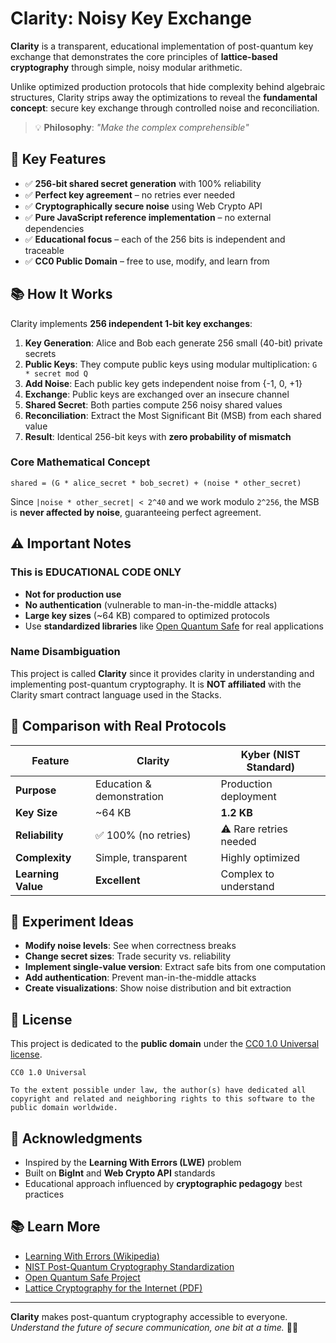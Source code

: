 
# Clarity: Noisy Key Exchange

**Clarity** is a transparent, educational implementation of post-quantum key exchange that demonstrates the core principles of **lattice-based cryptography** through simple, noisy modular arithmetic.

Unlike optimized production protocols that hide complexity behind algebraic structures, Clarity strips away the optimizations to reveal the **fundamental concept**: secure key exchange through controlled noise and reconciliation.

> 💡 **Philosophy**: *"Make the complex comprehensible"*

## 🔑 Key Features

- ✅ **256-bit shared secret generation** with 100% reliability
- ✅ **Perfect key agreement** – no retries ever needed
- ✅ **Cryptographically secure noise** using Web Crypto API
- ✅ **Pure JavaScript reference implementation** – no external dependencies
- ✅ **Educational focus** – each of the 256 bits is independent and traceable
- ✅ **CC0 Public Domain** – free to use, modify, and learn from

## 📚 How It Works

Clarity implements **256 independent 1-bit key exchanges**:

1. **Key Generation**: Alice and Bob each generate 256 small (40-bit) private secrets
2. **Public Keys**: They compute public keys using modular multiplication: `G * secret mod Q`
3. **Add Noise**: Each public key gets independent noise from {-1, 0, +1}
4. **Exchange**: Public keys are exchanged over an insecure channel
5. **Shared Secret**: Both parties compute 256 noisy shared values
6. **Reconciliation**: Extract the Most Significant Bit (MSB) from each shared value
7. **Result**: Identical 256-bit keys with **zero probability of mismatch**

### Core Mathematical Concept
```
shared = (G * alice_secret * bob_secret) + (noise * other_secret)
```
Since `|noise * other_secret| < 2^40` and we work modulo `2^256`, 
the MSB is **never affected by noise**, guaranteeing perfect agreement.

## ⚠️ Important Notes

### This is EDUCATIONAL CODE ONLY
- **Not for production use**
- **No authentication** (vulnerable to man-in-the-middle attacks)
- **Large key sizes** (~64 KB) compared to optimized protocols
- Use **standardized libraries** like [Open Quantum Safe](https://openquantumsafe.org/) for real applications

### Name Disambiguation
This project is called **Clarity** since it provides clarity in understanding and implementing post-quantum cryptography. It is **NOT affiliated** with the Clarity smart contract language used in the Stacks.

## 🔬 Comparison with Real Protocols

| Feature | Clarity | Kyber (NIST Standard) |
|---------|---------|----------------------|
| **Purpose** | Education & demonstration | Production deployment |
| **Key Size** | ~64 KB | **1.2 KB** |
| **Reliability** | ✅ 100% (no retries) | ⚠️ Rare retries needed |
| **Complexity** | Simple, transparent | Highly optimized |
| **Learning Value** | **Excellent** | Complex to understand |

## 🧪 Experiment Ideas

- **Modify noise levels**: See when correctness breaks
- **Change secret sizes**: Trade security vs. reliability
- **Implement single-value version**: Extract safe bits from one computation
- **Add authentication**: Prevent man-in-the-middle attacks
- **Create visualizations**: Show noise distribution and bit extraction

## 📄 License

This project is dedicated to the **public domain** under the [CC0 1.0 Universal license](LICENSE).

```
CC0 1.0 Universal

To the extent possible under law, the author(s) have dedicated all 
copyright and related and neighboring rights to this software to the 
public domain worldwide.
```

## 🙏 Acknowledgments

- Inspired by the **Learning With Errors (LWE)** problem
- Built on **BigInt** and **Web Crypto API** standards
- Educational approach influenced by **cryptographic pedagogy** best practices

## 📚 Learn More

- [Learning With Errors (Wikipedia)](https://en.wikipedia.org/wiki/Learning_with_errors)
- [NIST Post-Quantum Cryptography Standardization](https://csrc.nist.gov/projects/post-quantum-cryptography)
- [Open Quantum Safe Project](https://openquantumsafe.org/)
- [Lattice Cryptography for the Internet (PDF)](https://cryptojedi.org/papers/lattice-survey-20151226.pdf)

---

**Clarity** makes post-quantum cryptography accessible to everyone.  
*Understand the future of secure communication, one bit at a time.* 🔐✨
```
